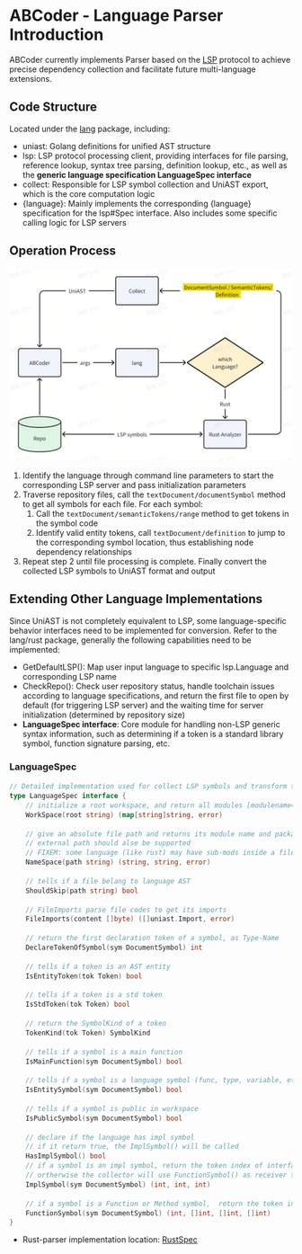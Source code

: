 # ABCoder - Language Parser Introduction

ABCoder currently implements Parser based on the [LSP](https://microsoft.github.io/language-server-protocol/) protocol to achieve precise dependency collection and facilitate future multi-language extensions.

## Code Structure

Located under the [lang](/lang) package, including:

- uniast: Golang definitions for unified AST structure
- lsp: LSP protocol processing client, providing interfaces for file parsing, reference lookup, syntax tree parsing, definition lookup, etc., as well as the **generic language specification LanguageSpec interface**
- collect: Responsible for LSP symbol collection and UniAST export, which is the core computation logic
- {language}: Mainly implements the corresponding {language} specification for the lsp#Spec interface. Also includes some specific calling logic for LSP servers

## Operation Process

![lang-parser](../images/lang-parser.png)

1. Identify the language through command line parameters to start the corresponding LSP server and pass initialization parameters
2. Traverse repository files, call the `textDocument/documentSymbol` method to get all symbols for each file. For each symbol:
   1. Call the `textDocument/semanticTokens/range` method to get tokens in the symbol code
   2. Identify valid entity tokens, call `textDocument/definition` to jump to the corresponding symbol location, thus establishing node dependency relationships
3. Repeat step 2 until file processing is complete. Finally convert the collected LSP symbols to UniAST format and output

## Extending Other Language Implementations

Since UniAST is not completely equivalent to LSP, some language-specific behavior interfaces need to be implemented for conversion. Refer to the lang/rust package, generally the following capabilities need to be implemented:

- GetDefaultLSP(): Map user input language to specific lsp.Language and corresponding LSP name
- CheckRepo(): Check user repository status, handle toolchain issues according to language specifications, and return the first file to open by default (for triggering LSP server) and the waiting time for server initialization (determined by repository size)
- **LanguageSpec interface**: Core module for handling non-LSP generic syntax information, such as determining if a token is a standard library symbol, function signature parsing, etc.

### LanguageSpec

```go
// Detailed implementation used for collect LSP symbols and transform them to UniAST
type LanguageSpec interface {
    // initialize a root workspace, and return all modules [modulename=>abs-path] inside
    WorkSpace(root string) (map[string]string, error)

    // give an absolute file path and returns its module name and package path
    // external path should alse be supported
    // FIXEM: some language (like rust) may have sub-mods inside a file, but we still consider it as a unity mod here
    NameSpace(path string) (string, string, error)

    // tells if a file belang to language AST
    ShouldSkip(path string) bool

    // FileImports parse file codes to get its imports
    FileImports(content []byte) ([]uniast.Import, error)

    // return the first declaration token of a symbol, as Type-Name
    DeclareTokenOfSymbol(sym DocumentSymbol) int

    // tells if a token is an AST entity
    IsEntityToken(tok Token) bool

    // tells if a token is a std token
    IsStdToken(tok Token) bool

    // return the SymbolKind of a token
    TokenKind(tok Token) SymbolKind

    // tells if a symbol is a main function
    IsMainFunction(sym DocumentSymbol) bool

    // tells if a symbol is a language symbol (func, type, variable, etc) in workspace
    IsEntitySymbol(sym DocumentSymbol) bool

    // tells if a symbol is public in workspace
    IsPublicSymbol(sym DocumentSymbol) bool

    // declare if the language has impl symbol
    // if it return true, the ImplSymbol() will be called
    HasImplSymbol() bool
    // if a symbol is an impl symbol, return the token index of interface type, receiver type and first-method start (-1 means not found)
    // ortherwise the collector will use FunctionSymbol() as receiver type token index (-1 means not found)
    ImplSymbol(sym DocumentSymbol) (int, int, int)

    // if a symbol is a Function or Method symbol,  return the token index of Receiver (-1 means not found),TypeParameters, InputParameters and Outputs
    FunctionSymbol(sym DocumentSymbol) (int, []int, []int, []int)
}
```

- Rust-parser implementation location: [RustSpec](/lang/rust/spec.go)

